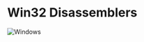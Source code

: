 
# Win32 Disassemblers
![Windows](https://img.shields.io/badge/Windows-0078D6?style=for-the-badge&logo=windows&logoColor=white)
